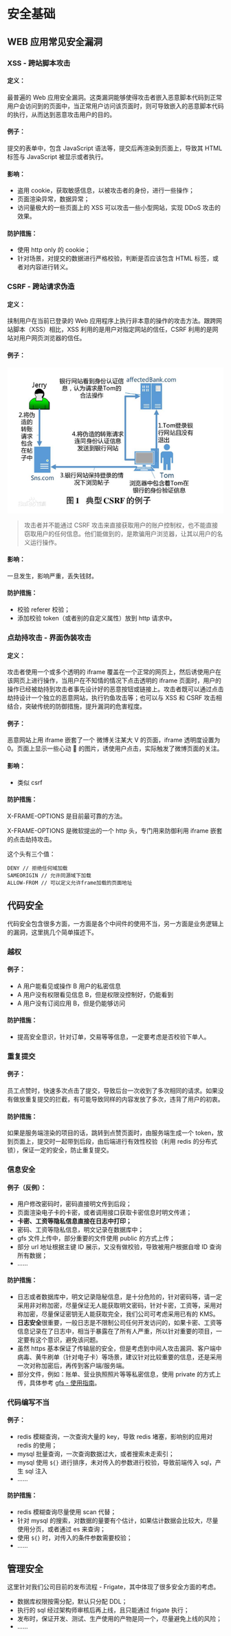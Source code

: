 # 安全基础

## WEB 应用常见安全漏洞

### XSS - 跨站脚本攻击

#### 定义：

最普遍的 Web 应用安全漏洞。这类漏洞能够使得攻击者嵌入恶意脚本代码到正常用户会访问到的页面中，当正常用户访问该页面时，则可导致嵌入的恶意脚本代码的执行，从而达到恶意攻击用户的目的。

#### 例子：

提交的表单中，包含 JavaScript 语法等，提交后再渲染到页面上，导致其 HTML 标签与 JavaScript 被显示或者执行。

#### 影响：

- 盗用 cookie，获取敏感信息，以被攻击者的身份，进行一些操作；
- 页面渲染异常，数据异常；
- 访问量极大的一些页面上的 XSS 可以攻击一些小型网站，实现 DDoS 攻击的效果。

#### 防护措施：

- 使用 http only 的 cookie；
- 针对场景，对提交的数据进行严格校验，判断是否应该包含 HTML 标签，或者对内容进行转义。

### CSRF - 跨站请求伪造

#### 定义：

挟制用户在当前已登录的 Web 应用程序上执行非本意的操作的攻击方法。跟跨网站脚本（XSS）相比，XSS 利用的是用户对指定网站的信任，CSRF 利用的是网站对用户网页浏览器的信任。

#### 例子：

![CSRF-EXAMPLE](../assets/images/security/csrf-example.png)

> 攻击者并不能通过 CSRF 攻击来直接获取用户的账户控制权，也不能直接窃取用户的任何信息。他们能做到的，是欺骗用户浏览器，让其以用户的名义运行操作。

#### 影响：

一旦发生，影响严重，丢失钱财。

#### 防护措施：

- 校验 referer 校验；
- 添加校验 token（或者别的自定义属性）放到 http 请求中。

### 点劫持攻击 - 界面伪装攻击

#### 定义：

攻击者使用一个或多个透明的 iframe 覆盖在一个正常的网页上，然后诱使用户在该网页上进行操作，当用户在不知情的情况下点击透明的 iframe 页面时，用户的操作已经被劫持到攻击者事先设计好的恶意按钮或链接上。攻击者既可以通过点击劫持设计一个独立的恶意网站，执行钓鱼攻击等；也可以与 XSS 和 CSRF 攻击相结合，突破传统的防御措施，提升漏洞的危害程度。

#### 例子：

恶意网站上用 iframe 嵌套了一个 微博关注某大 V 的页面，iframe 透明度设置为 0。页面上显示一些心动 💓 的图片，诱使用户点击，实际触发了微博页面的关注。

#### 影响：

- 类似 csrf

#### 防护措施：

X-FRAME-OPTIONS 是目前最可靠的方法。

X-FRAME-OPTIONS 是微软提出的一个 http 头，专门用来防御利用 iframe 嵌套的点击劫持攻击。

这个头有三个值：

```
DENY // 拒绝任何域加载
SAMEORIGIN // 允许同源域下加载
ALLOW-FROM // 可以定义允许frame加载的页面地址
```

## 代码安全

代码安全包含很多方面，一方面是各个中间件的使用不当，另一方面是业务逻辑上的漏洞，这里挑几个简单描述下。

### 越权

#### 例子：

- A 用户能看见或操作 B 用户的私密信息
- A 用户没有权限看见信息 B，但是权限没控制好，仍能看到
- A 用户没有订阅应用 B，但是仍能够访问

#### 防护措施：

- 提高安全意识，针对订单，交易等等信息，一定要考虑是否校验下单人。

### 重复提交

#### 例子：

员工点赞时，快速多次点击了提交，导致后台一次收到了多次相同的请求。如果没有做放重复提交的拦截，有可能导致同样的内容发放了多次，违背了用户的初衷。

#### 防护措施：

如果是服务端渲染的项目的话，跳转到点赞页面时，由服务端生成一个 token，放到页面上，提交时一起带到后段，由后端进行有效性校验（利用 redis 的分布式锁），保证一定的安全，防止重复提交。

### 信息安全

#### 例子（反例）：

- 用户修改密码时，密码直接明文传到后段；
- 页面渲染电子卡的卡密，或者调用接口获取卡密信息时明文传递；
- **卡密、工资等隐私信息直接在日志中打印；**
- 密码、工资等隐私信息，明文记录在数据库中；
- gfs 文件上传中，部分重要的文件使用 public 的方式上传；
- 部分 url 地址根据主键 ID 展示，又没有做校验，导致被用户根据自增 ID 查询所有数据；
- ......

#### 防护措施：

- 日志或者数据库中，明文记录隐秘信息，是十分危险的，针对密码等，请一定采用非对称加密，尽量保证无人能获取明文密码，针对卡密，工资等，采用对称加密，尽量保证密钥无人能获取完全，我们公司可考虑采用已有的 KMS。
- **日志安全**很重要，一般日志是不限制公司任何开发访问的，如果卡密、工资等信息记录在了日志中，相当于暴露在了所有人严重，所以针对重要的项目，一定要有这个意识，避免该问题。
- 虽然 https 基本保证了传输层的安全，但是考虑到中间人攻击漏洞、客户端中病毒、黄牛刷单（针对电子卡）等场景，建议针对比较重要的信息，还是采用一次对称加密后，再传到客户端/服务端。
- 部分文件，例如：账单、营业执照照片等等私密信息，使用 private 的方式上传，具体参考 [gfs - 使用指南](https://java.guide.wuxingdev.cn/java/gfs-sdk.html)。

### 代码编写不当

#### 例子：

- redis 模糊查询，一次查询大量的 key，导致 redis 堵塞，影响别的应用对 redis 的使用；
- mysql 批量查询，一次查询数据过大，或者搜索未走索引；
- mysql 使用 `${}` 进行排序，未对传入的参数进行校验，导致前端传入 sql，产生 sql 注入
- ......

#### 防护措施：

- redis 模糊查询尽量使用 scan 代替；
- 针对 mysql 的搜索，对数据的量要有个估计，如果估计数据会比较大，尽量使用分页，或者通过 es 来查询；
- 使用 `${}` 时，对传入的条件参数需要校验；
- ......

## 管理安全

这里针对我们公司目前的发布流程 - Frigate，其中体现了很多安全方面的考虑。

- 数据库权限按需分配，默认只分配 DDL；
- 执行的 sql 经过架构师审核后再上线，且只能通过 frigate 执行；
- 发布时，保证开发、测试、生产使用的产物是同一个，尽量避免上线的风险；
- ......
